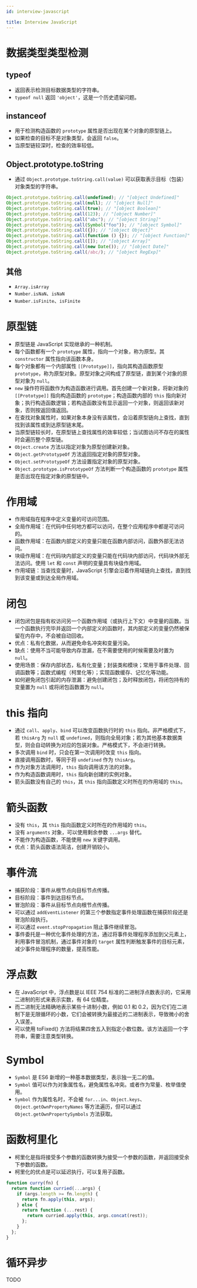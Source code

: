 ```yaml
---
id: interview-javascript

title: Interview JavaScript
---
```


# 数据类型类型检测

## typeof

- 返回表示检测目标数据类型的字符串。
- `typeof null` 返回 `'object'`，这是一个历史遗留问题。

## instanceof

- 用于检测构造函数的 `prototype` 属性是否出现在某个对象的原型链上。
- 如果检查的目标不是对象类型，会返回 `false`。
- 当原型链较深时，检查的效率较低。

## Object.prototype.toString

- 通过 `Object.prototype.toString.call(value)` 可以获取表示目标（包装）对象类型的字符串。

```javascript
Object.prototype.toString.call(undefined); // "[object Undefined]"
Object.prototype.toString.call(null); // "[object Null]"
Object.prototype.toString.call(true); // "[object Boolean]"
Object.prototype.toString.call(123); // "[object Number]"
Object.prototype.toString.call("abc"); // "[object String]"
Object.prototype.toString.call(Symbol("foo")); // "[object Symbol]"
Object.prototype.toString.call({}); // "[object Object]"
Object.prototype.toString.call(function () {}); // "[object Function]"
Object.prototype.toString.call([]); // "[object Array]"
Object.prototype.toString.call(new Date()); // "[object Date]"
Object.prototype.toString.call(/abc/); // "[object RegExp]"
```

## 其他

- `Array.isArray`
- `Number.isNaN`、`isNaN`
- `Number.isFinite`、`isFinite`

# 原型链

- 原型链是 JavaScript 实现继承的一种机制。
- 每个函数都有一个 `prototype` 属性，指向一个对象，称为原型。其 `constructor` 属性指向该函数本身。
- 每个对象都有一个内部属性 `[[Prototype]]`，指向其构造函数原型 `prototype`，称为原型对象。原型对象之间构成了原型链，直到某个对象的原型对象为 `null`。
- `new` 操作符将函数作为构造函数进行调用。首先创建一个新对象，将新对象的 `[[Prototype]]` 指向构造函数的 `prototype`；构造函数内部的 `this` 指向新对象；执行构造函数逻辑；若构造函数没有显示返回一个对象，则返回该新对象，否则按返回值返回。
- 在查找对象属性时，如果对象本身没有该属性，会沿着原型链向上查找，直到找到该属性或到达原型链末尾。
- 当原型链较长时，在原型链上查找属性的效率较低；当试图访问不存在的属性时会遍历整个原型链。
- `Object.create` 方法以指定对象为原型创建新对象。
- `Object.getPrototypeOf` 方法返回指定对象的原型对象。
- `Object.setPrototypeOf` 方法设置指定对象的原型对象。
- `Object.prototype.isPrototypeOf` 方法判断一个构造函数的 `prototype` 属性是否出现在指定对象的原型链中。

# 作用域

- 作用域指在程序中定义变量的可访问范围。
- 全局作用域：在代码中任何地方都可以访问，在整个应用程序中都是可访问的。
- 函数作用域：在函数内部定义的变量只能在函数内部访问，函数外部无法访问。
- 块级作用域：在代码块内部定义的变量只能在代码块内部访问，代码块外部无法访问。使用 `let` 和 `const` 声明的变量具有块级作用域。
- 作用域链：当查找变量时，JavaScript 引擎会沿着作用域链向上查找，直到找到该变量或到达全局作用域。

# 闭包

- 闭包闭包是指有权访问另一个函数作用域（或执行上下文）中变量的函数。当一个函数执行完毕并返回一个内部定义的函数时，其内部定义的变量仍然被保留在内存中，不会被自动回收。
- 优点：私有化数据，从而避免命名冲突和变量污染。
- 缺点：使用不当可能导致内存泄漏，在不需要使用的时候需要及时置为 `null`。
- 使用场景：保存内部状态，私有化变量；封装类和模块；常用于事件处理、回调函数等；函数式编程（柯里化等）；实现函数缓存、记忆化等功能。
- 如何避免闭包引起的内存泄漏：避免创建闭包；及时释放闭包，将闭包持有的变量置为 `null` 或将闭包函数置为 `null`。

# this 指向

- 通过 `call`、`apply`、`bind` 可以改变函数执行时的 `this` 指向。非严格模式下，若 `thisArg` 为 `null` 或 `undefined`，则指向全局对象；若为其他基本数据类型，则会自动转换为对应的包装对象。严格模式下，不会进行转换。
- 多次调用 `bind` 时，只会在第一次调用时改变 `this` 指向。
- 直接调用函数时，等同于将 `undefined` 作为 `thisArg`。
- 作为对象方法调用时，`this` 指向调用该方法的对象。
- 作为构造函数调用时，`this` 指向新创建的实例对象。
- 箭头函数没有自己的 `this`，其 `this` 指向函数定义时所在的作用域的 `this`。

# 箭头函数

- 没有 `this`，其 `this` 指向函数定义时所在的作用域的 `this`。
- 没有 `arguments` 对象，可以使用剩余参数 `...args` 替代。
- 不能作为构造函数，不能使用 `new` 关键字调用。
- 优点：箭头函数语法简洁，创建开销较小。

# 事件流

- 捕获阶段：事件从根节点向目标节点传播。
- 目标阶段：事件到达目标节点。
- 冒泡阶段：事件从目标节点向根节点传播。
- 可以通过 `addEventListener` 的第三个参数指定事件处理函数在捕获阶段还是冒泡阶段执行。
- 可以通过 `event.stopPropagation` 阻止事件继续冒泡。
- 事件委托是一种优化事件处理的方法，通过将事件处理程序添加到父元素上，利用事件冒泡机制，通过事件对象的 `target` 属性判断触发事件的目标元素，减少事件处理程序的数量，提高性能。

# 浮点数

- 在 JavaScript 中，浮点数是以 IEEE 754 标准的二进制浮点数表示的，它采用二进制的形式来表示实数，有 64 位精度。
- 而二进制无法精确地表示某些十进制小数，例如 0.1 和 0.2，因为它们在二进制下是无限循环的小数，它们会被转换为最接近的二进制表示，导致微小的舍入误差。
- 可以使用 toFixed() 方法将结果四舍五入到指定小数位数。该方法返回一个字符串，需要注意类型转换。

# Symbol

- `Symbol` 是 ES6 新增的一种基本数据类型，表示独一无二的值。
- `Symbol` 值可以作为对象属性名，避免属性名冲突。或者作为常量、枚举值使用。
- `Symbol` 作为属性名时，不会被 `for...in`、`Object.keys`、`Object.getOwnPropertyNames` 等方法遍历，但可以通过 `Object.getOwnPropertySymbols` 方法获取。

# 函数柯里化

- 柯里化是指将接受多个参数的函数转换为接受一个参数的函数，并返回接受余下参数的函数。
- 柯里化的优点是可以延迟执行，可以复用子函数。

```javascript
function curry(fn) {
  return function curried(...args) {
    if (args.length >= fn.length) {
      return fn.apply(this, args);
    } else {
      return function (...rest) {
        return curried.apply(this, args.concat(rest));
      };
    }
  };
}
```

# 循环异步

TODO
